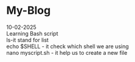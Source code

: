 # My-Blog <br>
10-02-2025<br>
Learning Bash script<br>
ls-it stand for list <br>
echo $SHELL - it check which shell we are using <br>
nano myscript.sh - it help us to create a new file <br>
